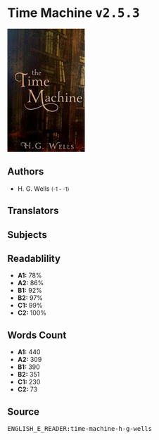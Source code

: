 # Time Machine <kbd>v2.5.3</kbd>

![](./cover.medium.jpg "")

## Authors


 - H. G. Wells <small>(-1 - -1)</small>

## Translators



## Subjects



## Readablility


 - **A1:** 78%
 - **A2:** 86%
 - **B1:** 92%
 - **B2:** 97%
 - **C1:** 99%
 - **C2:** 100%

## Words Count


 - **A1:** 440
 - **A2:** 309
 - **B1:** 390
 - **B2:** 351
 - **C1:** 230
 - **C2:** 73

## Source


<kbd>ENGLISH_E_READER:time-machine-h-g-wells</kbd>
